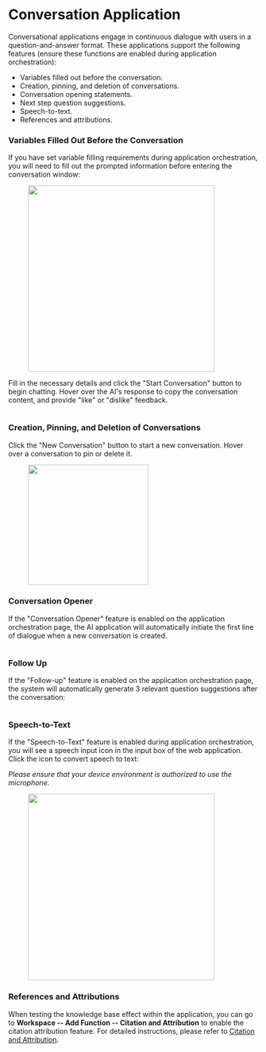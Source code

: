 # Conversation Application

Conversational applications engage in continuous dialogue with users in a question-and-answer format. These applications support the following features (ensure these functions are enabled during application orchestration):

* Variables filled out before the conversation.
* Creation, pinning, and deletion of conversations.
* Conversation opening statements.
* Next step question suggestions.
* Speech-to-text.
* References and attributions.

### Variables Filled Out Before the Conversation

If you have set variable filling requirements during application orchestration, you will need to fill out the prompted information before entering the conversation window:

<figure><img src="https://assets-docs.dify.ai//img/en/launch-your-webapp-quickly/da0e1282b858d32b094cbf247b62bac4.webp" alt="" width="375"><figcaption></figcaption></figure>

Fill in the necessary details and click the "Start Conversation" button to begin chatting. Hover over the AI's response to copy the conversation content, and provide "like" or "dislike" feedback.

<figure><img src="https://assets-docs.dify.ai//img/en/launch-your-webapp-quickly/846ca5a1779c7aeb51257649e8c81e5e.webp" alt=""><figcaption></figcaption></figure>

### Creation, Pinning, and Deletion of Conversations

Click the "New Conversation" button to start a new conversation. Hover over a conversation to pin or delete it.

<figure><img src="https://assets-docs.dify.ai//img/en/launch-your-webapp-quickly/47441d7942098e2a8a935bf0b1964b83.webp" alt="" width="242"><figcaption></figcaption></figure>

### Conversation Opener

If the "Conversation Opener" feature is enabled on the application orchestration page, the AI application will automatically initiate the first line of dialogue when a new conversation is created.

<figure><img src="https://assets-docs.dify.ai//img/en/launch-your-webapp-quickly/a4cef80ec1025a0616d2e07d0f8bccb5.webp" alt=""><figcaption></figcaption></figure>

### Follow Up

If the "Follow-up" feature is enabled on the application orchestration page, the system will automatically generate 3 relevant question suggestions after the conversation:

<figure><img src="https://assets-docs.dify.ai//img/en/launch-your-webapp-quickly/f2ca0d6af2bd869f560778a594864336.webp" alt=""><figcaption></figcaption></figure>

### Speech-to-Text

If the "Speech-to-Text" feature is enabled during application orchestration, you will see a speech input icon in the input box of the web application. Click the icon to convert speech to text:

_Please ensure that your device environment is authorized to use the microphone._

<figure><img src="https://assets-docs.dify.ai//img/en/launch-your-webapp-quickly/6b1981ff57900708b89ac6c813d75358.webp" alt="" width="375"><figcaption></figcaption></figure>

### References and Attributions

When testing the knowledge base effect within the application, you can go to **Workspace -- Add Function -- Citation and Attribution** to enable the citation attribution feature. For detailed instructions, please refer to [Citation and Attribution](https://docs.dify.ai/guides/knowledge-base/retrieval-test-and-citation#id-2.-citation-and-attribution).

